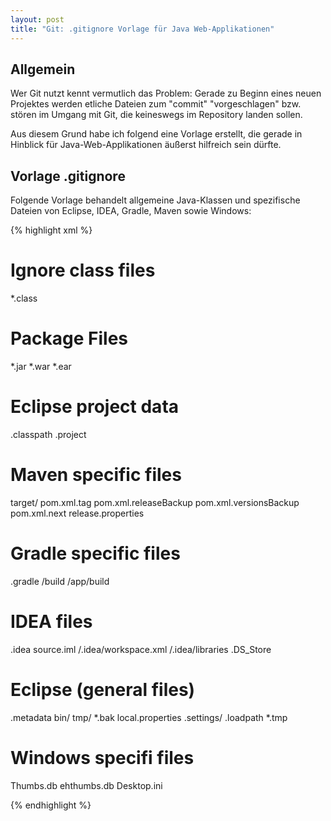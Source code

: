 ```yaml
---
layout: post
title: "Git: .gitignore Vorlage für Java Web-Applikationen"
---
```




## Allgemein
Wer Git nutzt kennt vermutlich das Problem: Gerade zu Beginn eines neuen Projektes werden etliche Dateien zum "commit" "vorgeschlagen" bzw. stören im Umgang mit Git, die keineswegs im Repository landen sollen.

Aus diesem Grund habe ich folgend eine Vorlage erstellt, die gerade in Hinblick für Java-Web-Applikationen äußerst hilfreich sein dürfte.


## Vorlage .gitignore

Folgende Vorlage behandelt allgemeine Java-Klassen und spezifische Dateien von Eclipse, IDEA, Gradle, Maven sowie Windows:

{% highlight xml %}
# Ignore class files
*.class

# Package Files #
*.jar
*.war
*.ear

# Eclipse project data
.classpath
.project

# Maven specific files
target/
pom.xml.tag
pom.xml.releaseBackup
pom.xml.versionsBackup
pom.xml.next
release.properties

# Gradle specific files
.gradle
/build
/app/build

# IDEA files
.idea
source.iml
/.idea/workspace.xml
/.idea/libraries
.DS_Store

# Eclipse (general files)
.metadata
bin/
tmp/
*.bak
local.properties
.settings/
.loadpath
*.tmp

# Windows specifi files
Thumbs.db
ehthumbs.db
Desktop.ini

{% endhighlight %}
